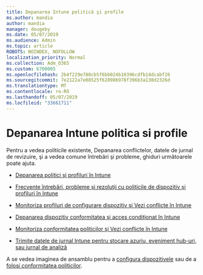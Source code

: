 ```yaml
---
title: Depanarea Intune politică şi profile
ms.author: mandia
author: mandia
manager: dougeby
ms.date: 05/07/2019
ms.audience: Admin
ms.topic: article
ROBOTS: NOINDEX, NOFOLLOW
localization_priority: Normal
ms.collection: Adm_O365
ms.custom: 6700005
ms.openlocfilehash: 2b4f229e780cb5f6bb024b10396cdfb14dcabf26
ms.sourcegitcommit: 7e2122a7e08525f628986978f396b3a138d2326d
ms.translationtype: MT
ms.contentlocale: ro-RO
ms.lasthandoff: 05/07/2019
ms.locfileid: "33661711"
---
```

# <a name="troubleshooting-intune-policy-and-profiles"></a>Depanarea Intune politica si profile

Pentru a vedea politicile existente, Depanarea conflictelor, datele de jurnal de revizuire, şi a vedea comune întrebări şi probleme, ghiduri următoarele poate ajuta.

- [Depanarea politici şi profiluri în Intune](https://docs.microsoft.com/intune/troubleshoot-policies-in-microsoft-intune)

- [Frecvente întrebări, probleme şi rezoluţii cu politicile de dispozitiv şi profiluri în Intune](https://docs.microsoft.com/intune/device-profile-troubleshoot)

- [Monitoriza profiluri de configurare dispozitiv şi Vezi conflicte în Intune](https://docs.microsoft.com/intune/device-profile-monitor)

- [Depanarea dispozitiv conformitatea şi acces condiţionat în Intune](https://docs.microsoft.com/intune/troubleshoot-conditional-access)

- [Monitoriza conformitatea politicilor şi Vezi conflicte în Intune](https://docs.microsoft.com/intune/compliance-policy-monitor)

- [Trimite datele de jurnal Intune pentru stocare azuriu, eveniment hub-uri, sau jurnal de analiză](https://docs.microsoft.com/intune/review-logs-using-azure-monitor)

A se vedea imaginea de ansamblu pentru a [configura dispozitivele](https://docs.microsoft.com/intune/device-profiles) sau de a [folosi conformitatea politicilor](https://docs.microsoft.com/intune/device-compliance-get-started).